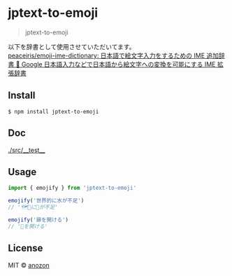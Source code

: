 # jptext-to-emoji

> jptext-to-emoji

以下を辞書として使用させていただいてます。  
[peaceiris/emoji\-ime\-dictionary: 日本語で絵文字入力をするための IME 追加辞書 📙 Google 日本語入力などで日本語から絵文字への変換を可能にする IME 拡張辞書](https://github.com/peaceiris/emoji-ime-dictionary)

## Install

```
$ npm install jptext-to-emoji
```

## Doc

[./src/\_\_test\_\_](./src/__test__)

## Usage

```js
import { emojify } from 'jptext-to-emoji'

emojify('世界的に水が不足')
// '🗺🎯に🚰が不足'

emojify('扉を開ける')
// '🚪を開ける'
```

## License

MIT © [anozon](https://anozon.me)

